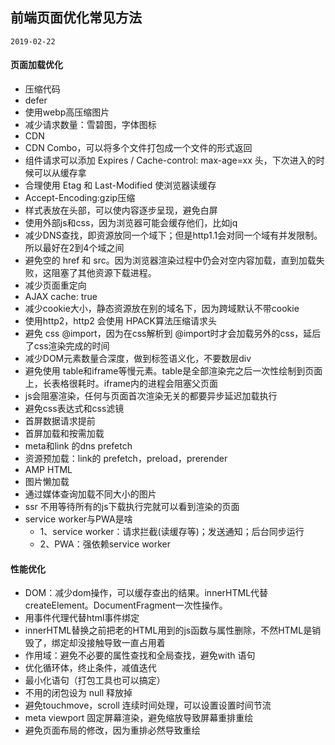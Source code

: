 ## 前端页面优化常见方法
`2019-02-22`

#### 页面加载优化
- 压缩代码
- defer
- 使用webp高压缩图片
- 减少请求数量：雪碧图，字体图标
- CDN
- CDN Combo，可以将多个文件打包成一个文件的形式返回
- 组件请求可以添加 Expires / Cache-control: max-age=xx 头，下次进入的时候可以从缓存拿
- 合理使用 Etag 和 Last-Modified 使浏览器读缓存
- Accept-Encoding:gzip压缩
- 样式表放在头部，可以使内容逐步呈现，避免白屏
- 使用外部js和css，因为浏览器可能会缓存他们，比如jq
- 减少DNS查找，即资源放同一个域下；但是http1.1会对同一个域有并发限制。所以最好在2到4个域之间
- 避免空的 href 和 src。因为浏览器渲染过程中仍会对空内容加载，直到加载失败，这阻塞了其他资源下载进程。
- 减少页面重定向
- AJAX cache: true
- 减少cookie大小，静态资源放在别的域名下，因为跨域默认不带cookie
- 使用http2，http2 会使用 HPACK算法压缩请求头
- 避免 css @import，因为在css解析到 @import时才会加载另外的css，延后了css渲染完成的时间
- 减少DOM元素数量合深度，做到标签语义化，不要数层div
- 避免使用 table和iframe等慢元素。table是全部渲染完之后一次性绘制到页面上，长表格很耗时。iframe内的进程会阻塞父页面
- js会阻塞渲染，任何与页面首次渲染无关的都要异步延迟加载执行
- 避免css表达式和css滤镜
- 首屏数据请求提前
- 首屏加载和按需加载
- meta和link 的dns prefetch
- 资源预加载：link的 prefetch，preload，prerender
- AMP HTML
- 图片懒加载
- 通过媒体查询加载不同大小的图片
- ssr  不用等待所有的js下载执行完就可以看到渲染的页面
- service worker与PWA是啥
    - 1、service worker：请求拦截(读缓存等)；发送通知；后台同步运行
    - 2、PWA：强依赖service worker
#### 性能优化
- DOM：减少dom操作，可以缓存查出的结果。innerHTML代替 createElement。DocumentFragment一次性操作。
- 用事件代理代替html事件绑定
- innerHTML替换之前把老的HTML用到的js函数与属性删除，不然HTML是销毁了，绑定却没接触导致一直占用着
- 作用域：避免不必要的属性查找和全局查找，避免with 语句
- 优化循环体，终止条件，减值迭代
- 最小化语句（打包工具也可以搞定）
- 不用的闭包设为 null 释放掉
- 避免touchmove，scroll 连续时间处理，可以设置设置时间节流
- meta viewport 固定屏幕渲染，避免缩放导致屏幕重排重绘
- 避免页面布局的修改，因为重排必然导致重绘